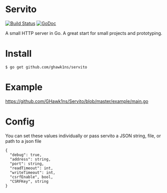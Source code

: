 # Servito
[![Build Status](https://travis-ci.org/ghawk1ns/Servito.svg?branch=master)](https://travis-ci.org/GHawk1ns/Servito)
[![GoDoc](https://godoc.org/github.com/ghawk1ns/Servito?status.svg)](https://godoc.org/github.com/ghawk1ns/Servito)

A small HTTP server in Go. A great start for small projects and prototyping.

# Install
~~~~
$ go get github.com/ghawk1ns/servito
~~~~


# Example
https://github.com/GHawk1ns/Servito/blob/master/example/main.go

# Config
You can set these values individually or pass servito a JSON string, file, or path to a json file
~~~
{
  "debug": true,
  "address": string,
  "port": string,
  "readTimeout": int,
  "writeTimeout": int,
  "csrfEnable", bool,
  "CSRFKey", string
}
~~~
